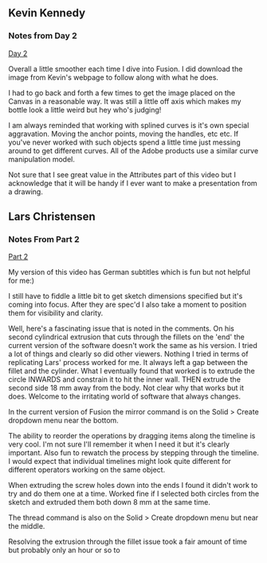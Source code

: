 ## Kevin Kennedy

### Notes from Day 2

[Day 2](https://www.youtube.com/watch?v=DfAfxae8aRc&list=PLrZ2zKOtC_-C4rWfapgngoe9o2-ng8ZBr&index=3)

Overall a little smoother each time I dive into Fusion. I did download the image from Kevin's webpage to follow along with what he does.

I had to go back and forth a few times to get the image placed on the Canvas in a reasonable way. It was still a little off axis which makes my bottle look a little weird but hey who's judging!

I am always reminded that working with splined curves is it's own special aggravation. Moving the anchor points, moving the handles, etc etc. If you've never worked with such objects spend a little time just messing around to get different curves. All of the Adobe products use a similar curve manipulation model.

Not sure that I see great value in the Attributes part of this video but I acknowledge that it will be handy if I ever want to make a presentation from a drawing.


## Lars Christensen

### Notes From Part 2

[Part 2](https://www.youtube.com/watch?v=HXRMzJWo0-Q&t=2s)

My version of this video has German subtitles which is fun but not helpful for me:)

I still have to fiddle a little bit to get sketch dimensions specified but it's coming into focus. After they are spec'd I also take a moment to position them for visibility and clarity.

Well, here's a fascinating issue that is noted in the comments. On his second cylindrical extrusion that cuts through the fillets on the 'end' the current version of the software doesn't work the same as his version. I tried a lot of things and clearly so did other viewers. Nothing I tried in terms of replicating Lars' process worked for me. It always left a gap between the fillet and the cylinder. What I eventually found that worked is to extrude the circle INWARDS and constrain it to hit the inner wall. THEN extrude the second side 18 mm away from the body. Not clear why that works but it does. Welcome to the irritating world of software that always changes.

In the current version of Fusion the mirror command is on the Solid > Create dropdown menu near the bottom. 

The ability to reorder the operations by dragging items along the timeline is very cool. I'm not sure I'll remember it when I need it but it's clearly important. Also fun to rewatch the process by stepping through the timeline. I would expect that individual timelines might look quite different for different operators working on the same object.

When extruding the screw holes down into the ends I found it didn't work to try and do them one at a time. Worked fine if I selected both circles from the sketch and extruded them both down 8 mm at the same time.

The thread command is also on the Solid > Create dropdown menu but near the middle.

Resolving the extrusion through the fillet issue took a fair amount of time but probably only an hour or so to 
